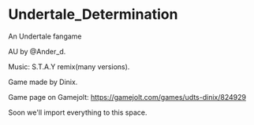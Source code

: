 # Undertale_Determination
An Undertale fangame

AU by @Ander_d. 

Music: S.T.A.Y remix(many versions). 

Game made by Dinix. 

Game page on Gamejolt: https://gamejolt.com/games/udts-dinix/824929

Soon we'll import everything to this space.
